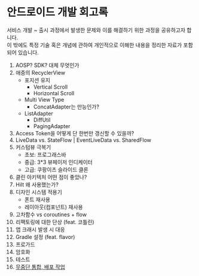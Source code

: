 # 안드로이드 개발 회고록
서비스 개발 ~ 출시 과정에서 발생한 문제와 이를 해결하기 위한 과정을 공유하고자 합니다.</br>
이 밖에도 특정 기술 혹은 개념에 관하여 개인적으로 이해한 내용을 정리한 자료가 포함되어 있습니다.

1. AOSP? SDK? 대체 무엇인가
2. 애증의 RecyclerView
   - 포지션 유지
     - Vertical Scroll
     - Horizontal Scroll
   - Multi View Type
     - ConcatAdapter는 만능인가?
   - ListAdapter
     - DiffUtil
     - PagingAdapter
3. Access Token을 어떻게 단 한번만 갱신할 수 있을까?
4. LiveData vs. StateFlow | EventLiveData vs. SharedFlow
5. 커스텀뷰 극복기
    - 초보: 프로그래스바
    - 중급: 3*3 뷰페이저 인디케이터
    - 고급: 쿠팡이츠 슬라이드 클론
6. 클린 아키텍처 어떤 점이 좋았나?
7. Hilt 왜 사용했는가?
8. 디자인 시스템 적용기
    - 폰트 재사용
    - 레이아웃(컴포넌트) 재사용
9.  고차함수 vs coroutines + flow
10. 리팩토링에 대한 단상 (feat. 코틀린)
11. 앱 크래시 발생 시 대응
12. Gradle 설정 (feat. flavor)
13. 프로가드
14. 암호화
15. 테스트
16. [무중단 통합, 배포 작업](/infra/ci_cd/android-ci-cd.md)
